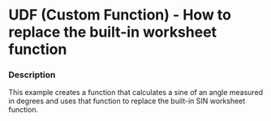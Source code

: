 # UDF (Custom Function) - How to replace the built-in worksheet function 


<h3>Description</h3>

This example creates a function that calculates a sine of an angle measured in degrees and uses that function to replace the built-in SIN worksheet function.<br /><br />

<br/>


